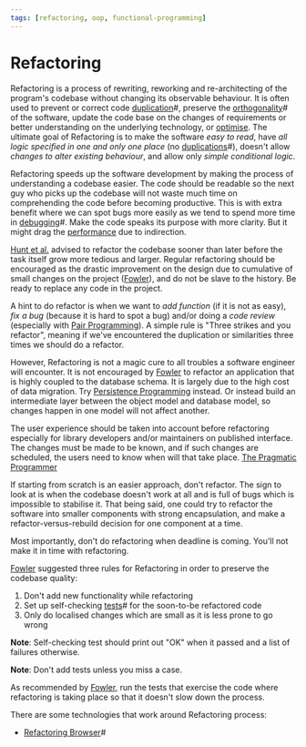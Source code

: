 ```yaml
---
tags: [refactoring, oop, functional-programming]
---
```


# Refactoring

Refactoring is a process of rewriting, reworking and re-architecting of the
program's codebase without changing its observable behaviour. It is often used
to prevent or correct code [duplication](202206171004.md)#, preserve the
[orthogonality](202202041514.md)# of the software, update the code base on the
changes of requirements or better understanding on the underlying technology, or
[optimise](202203011139.md). The ultimate goal of Refactoring is to make the
software *easy to read*, have *all logic specified in one and only one place*
(no [duplications](202206171004.md)#), doesn't allow *changes to alter existing
behaviour*, and allow only *simple conditional logic*.

Refactoring speeds up the software development by making the process of
understanding a codebase easier. The code should be readable so the next guy who
picks up the codebase will not waste much time on comprehending the code before
becoming productive. This is with extra benefit where we can spot bugs more
easily as we tend to spend more time in [debugging](202203131236.md)#. Make the
code speaks its purpose with more clarity. But it might drag the
[performance](202203011139.md) due to indirection.

[Hunt et al.](lit/@Hunt1999.md) advised to refactor the codebase sooner than
later before the task itself grow more tedious and larger. Regular refactoring
should be encouraged as the drastic improvement on the design due to cumulative
of small changes on the project ([Fowler](lit/@Fowler1999.md)), and do not be
slave to the history. Be ready to replace any code in the project.

A hint to do refactor is when we want to *add function* (if it is not as easy),
*fix a bug* (because it is hard to spot a bug) and/or doing a *code review*
(especially with [Pair Programming](202407260032.md)). A simple rule is "Three
strikes and you refactor", meaning if we've encountered the duplication or
similarities three times we should do a refactor.

However, Refactoring is not a magic cure to all troubles a software engineer
will encounter. It is not encouraged by [Fowler](lit/@Fowler1999.md) to refactor
an application that is highly coupled to the database schema. It is largely due
to the high cost of data migration. Try [Persistence Programming](lit/@Cobbs2022.md)
instead. Or instead build an intermediate layer between the object model and
database model, so changes happen in one model will not affect another.

The user experience should be taken into account before refactoring especially
for library developers and/or maintainers on published interface. The changes
must be made to be known, and if such changes are scheduled, the users need to
know when will that take place. [The Pragmatic Programmer](lit/@Hunt1999.md)

If starting from scratch is an easier approach, don't refactor. The sign to look
at is when the codebase doesn't work at all and is full of bugs which is
impossible to stabilise it. That being said, one could try to refactor the
software into smaller components with strong encapsulation, and make a
refactor-versus-rebuild decision for one component at a time.

Most importantly, don't do refactoring when deadline is coming. You'll not make
it in time with refactoring.

[Fowler](lit/@Fowler1999.md) suggested three rules for Refactoring in order to
preserve the codebase quality:

1. Don't add new functionality while refactoring
2. Set up self-checking [tests](202206201320.md)# for the soon-to-be refactored
   code
3. Only do localised changes which are small as it is less prone to go wrong

**Note**: Self-checking test should print out "OK" when it passed and a list of
failures otherwise.

**Note**: Don't add tests unless you miss a case.

As recommended by [Fowler](lit/@Fowler1999.md), run the tests that exercise the
code where refactoring is taking place so that it doesn't slow down the process.

There are some technologies that work around Refactoring process:
- [Refactoring Browser](202205281125.md)#
